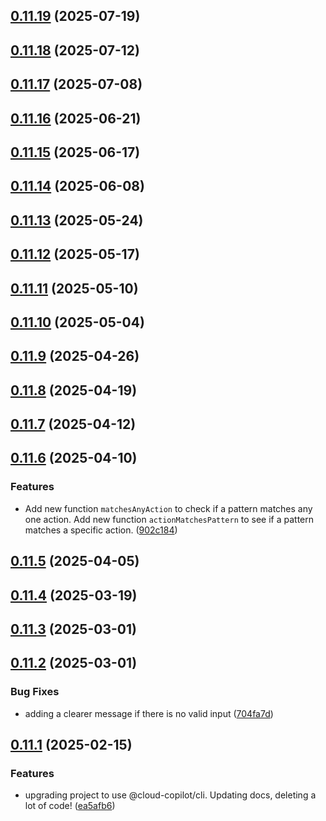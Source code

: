 ## [0.11.19](https://github.com/cloud-copilot/iam-expand/compare/v0.11.18...v0.11.19) (2025-07-19)

## [0.11.18](https://github.com/cloud-copilot/iam-expand/compare/v0.11.17...v0.11.18) (2025-07-12)

## [0.11.17](https://github.com/cloud-copilot/iam-expand/compare/v0.11.16...v0.11.17) (2025-07-08)

## [0.11.16](https://github.com/cloud-copilot/iam-expand/compare/v0.11.15...v0.11.16) (2025-06-21)

## [0.11.15](https://github.com/cloud-copilot/iam-expand/compare/v0.11.14...v0.11.15) (2025-06-17)

## [0.11.14](https://github.com/cloud-copilot/iam-expand/compare/v0.11.13...v0.11.14) (2025-06-08)

## [0.11.13](https://github.com/cloud-copilot/iam-expand/compare/v0.11.12...v0.11.13) (2025-05-24)

## [0.11.12](https://github.com/cloud-copilot/iam-expand/compare/v0.11.11...v0.11.12) (2025-05-17)

## [0.11.11](https://github.com/cloud-copilot/iam-expand/compare/v0.11.10...v0.11.11) (2025-05-10)

## [0.11.10](https://github.com/cloud-copilot/iam-expand/compare/v0.11.9...v0.11.10) (2025-05-04)

## [0.11.9](https://github.com/cloud-copilot/iam-expand/compare/v0.11.8...v0.11.9) (2025-04-26)

## [0.11.8](https://github.com/cloud-copilot/iam-expand/compare/v0.11.7...v0.11.8) (2025-04-19)

## [0.11.7](https://github.com/cloud-copilot/iam-expand/compare/v0.11.6...v0.11.7) (2025-04-12)

## [0.11.6](https://github.com/cloud-copilot/iam-expand/compare/v0.11.5...v0.11.6) (2025-04-10)


### Features

* Add new function `matchesAnyAction` to check if a pattern matches any one action. Add new function `actionMatchesPattern` to see if a pattern matches a specific action. ([902c184](https://github.com/cloud-copilot/iam-expand/commit/902c184f34a5790fddfb5543ca1dbfeb3d067a5b))

## [0.11.5](https://github.com/cloud-copilot/iam-expand/compare/v0.11.4...v0.11.5) (2025-04-05)

## [0.11.4](https://github.com/cloud-copilot/iam-expand/compare/v0.11.3...v0.11.4) (2025-03-19)

## [0.11.3](https://github.com/cloud-copilot/iam-expand/compare/v0.11.2...v0.11.3) (2025-03-01)

## [0.11.2](https://github.com/cloud-copilot/iam-expand/compare/v0.11.1...v0.11.2) (2025-03-01)


### Bug Fixes

* adding a clearer message if there is no valid input ([704fa7d](https://github.com/cloud-copilot/iam-expand/commit/704fa7d40d174d6be0c1102cec7dfa4065145711))

## [0.11.1](https://github.com/cloud-copilot/iam-expand/compare/v0.11.0...v0.11.1) (2025-02-15)


### Features

* upgrading project to use @cloud-copilot/cli. Updating docs, deleting a lot of code! ([ea5afb6](https://github.com/cloud-copilot/iam-expand/commit/ea5afb683335fa606070690bcb2345bf64d107bd))
